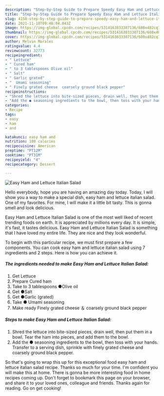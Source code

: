 ```yaml
---
description: "Step-by-Step Guide to Prepare Speedy Easy Ham and Lettuce Italian Salad"
title: "Step-by-Step Guide to Prepare Speedy Easy Ham and Lettuce Italian Salad"
slug: 4158-step-by-step-guide-to-prepare-speedy-easy-ham-and-lettuce-italian-salad
date: 2021-11-10T09:48:04.043Z
image: https://img-global.cpcdn.com/recipes/5314163833307136/680x482cq70/easy-ham-and-lettuce-italian-salad-recipe-main-photo.jpg
thumbnail: https://img-global.cpcdn.com/recipes/5314163833307136/680x482cq70/easy-ham-and-lettuce-italian-salad-recipe-main-photo.jpg
cover: https://img-global.cpcdn.com/recipes/5314163833307136/680x482cq70/easy-ham-and-lettuce-italian-salad-recipe-main-photo.jpg
author: Melvin Morales
ratingvalue: 4.4
reviewcount: 32773
recipeingredient:
- " Lettuce"
- " Cured ham"
- " to 3 tablespoons Olive oil"
- " Salt"
- " Garlic grated"
- "  Umami seasoning"
- " Finely grated cheese  coarsely ground black pepper"
recipeinstructions:
- "Shred the lettuce into bite-sized pieces, drain well, then put them in a bowl. Tear the ham into pieces, and add them to the bowl."
- "Add the ● seasoning ingredients to the bowl, then toss with your hands. Transfer to a serving dish, sprinkle with finely grated cheese and coarsely ground black pepper."
categories:
- Recipe
tags:
- easy
- ham
- and

katakunci: easy ham and 
nutrition: 108 calories
recipecuisine: American
preptime: "PT12M"
cooktime: "PT31M"
recipeyield: "4"
recipecategory: Dessert

---
```



![Easy Ham and Lettuce Italian Salad](https://img-global.cpcdn.com/recipes/5314163833307136/680x482cq70/easy-ham-and-lettuce-italian-salad-recipe-main-photo.jpg)

Hello everybody, hope you are having an amazing day today. Today, I will show you a way to make a special dish, easy ham and lettuce italian salad. One of my favorites. For mine, I will make it a little bit tasty. This is gonna smell and look delicious.



Easy Ham and Lettuce Italian Salad is one of the most well liked of recent trending foods on earth. It is appreciated by millions every day. It is simple, it's fast, it tastes delicious. Easy Ham and Lettuce Italian Salad is something that I have loved my entire life. They are nice and they look wonderful.


To begin with this particular recipe, we must first prepare a few components. You can cook easy ham and lettuce italian salad using 7 ingredients and 2 steps. Here is how you can achieve it.

<!--inarticleads1-->

##### The ingredients needed to make Easy Ham and Lettuce Italian Salad:

1. Get  Lettuce
1. Prepare  Cured ham
1. Take  to 3 tablespoons ●Olive oil
1. Get  ●Salt
1. Get  ●Garlic (grated)
1. Take  ● Umami seasoning
1. Make ready  Finely grated cheese ＆ coarsely ground black pepper




<!--inarticleads2-->

##### Steps to make Easy Ham and Lettuce Italian Salad:

1. Shred the lettuce into bite-sized pieces, drain well, then put them in a bowl. Tear the ham into pieces, and add them to the bowl.
1. Add the ● seasoning ingredients to the bowl, then toss with your hands. Transfer to a serving dish, sprinkle with finely grated cheese and coarsely ground black pepper.




So that's going to wrap this up for this exceptional food easy ham and lettuce italian salad recipe. Thanks so much for your time. I'm confident you will make this at home. There is gonna be more interesting food in home recipes coming up. Don't forget to bookmark this page on your browser, and share it to your loved ones, colleague and friends. Thanks again for reading. Go on get cooking!
